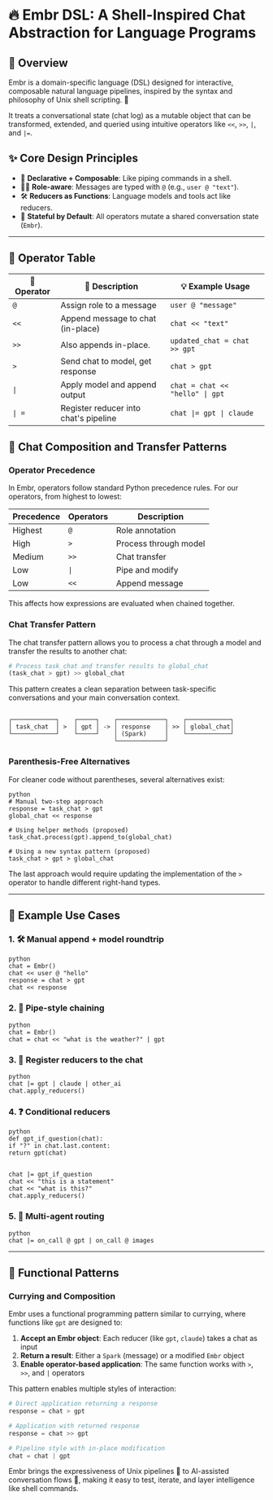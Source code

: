 # 🔥 Embr DSL: A Shell-Inspired Chat Abstraction for Language Programs

## 🧠 Overview

Embr is a domain-specific language (DSL) designed for interactive, composable natural language pipelines, inspired by the syntax and
philosophy of Unix shell scripting. 🐚

It treats a conversational state (chat log) as a mutable object that can be transformed, extended, and queried using intuitive operators
like `<<`, `>>`, `|`, and `|=`.

## ✨ Core Design Principles

- 🧱 **Declarative + Composable**: Like piping commands in a shell.
- 🧑‍🎤 **Role-aware**: Messages are typed with `@` (e.g., `user @ "text"`).
- 🛠️ **Reducers as Functions**: Language models and tools act like reducers.
- 🔁 **Stateful by Default**: All operators mutate a shared conversation state (`Embr`).

---

## 🧮 Operator Table

| 🔣 Operator | 📝 Description                        | 💡 Example Usage                |
|-------------|---------------------------------------|---------------------------------|
| `@`         | Assign role to a message              | `user @ "message"`              |
| `<<`        | Append message to chat (in-place)     | `chat << "text"`                |
| `>>`        | Also appends in-place.                | `updated_chat = chat >> gpt`    |
| `>`         | Send chat to model, get response      | `chat > gpt`                    |
| `\|`        | Apply model and append output         | `chat = chat << "hello" \| gpt` |
| `\| =`      | Register reducer into chat's pipeline | `chat \|= gpt \| claude`        |

## 🔄 Chat Composition and Transfer Patterns

### Operator Precedence

In Embr, operators follow standard Python precedence rules. For our operators, from highest to lowest:

| Precedence | Operators | Description |
|------------|-----------|-------------|
| Highest    | `@`       | Role annotation |
| High       | `>`       | Process through model |
| Medium     | `>>`      | Chat transfer |
| Low        | `\|`      | Pipe and modify |
| Low        | `<<`      | Append message |

This affects how expressions are evaluated when chained together.

### Chat Transfer Pattern

The chat transfer pattern allows you to process a chat through a model and transfer the results to another chat:
```python
# Process task_chat and transfer results to global_chat
(task_chat > gpt) >> global_chat
```
This pattern creates a clean separation between task-specific conversations and your main conversation context.
```

┌────────────┐    ┌─────┐    ┌─────────────┐    ┌────────────┐
│ task_chat  │ >  │ gpt │ -> │ response    │ >> │ global_chat│
└────────────┘    └─────┘    │ (Spark)     │    └────────────┘
                             └─────────────┘
```
### Parenthesis-Free Alternatives

For cleaner code without parentheses, several alternatives exist:
```
python
# Manual two-step approach
response = task_chat > gpt
global_chat << response

# Using helper methods (proposed)
task_chat.process(gpt).append_to(global_chat)

# Using a new syntax pattern (proposed)
task_chat > gpt > global_chat
```
The last approach would require updating the implementation of the `>` operator to handle different right-hand types.

---

## 🚀 Example Use Cases

### 1. 🛠️ Manual append + model roundtrip
```
python
chat = Embr()
chat << user @ "hello"
response = chat > gpt
chat << response
```
### 2. 🧪 Pipe-style chaining
```
python
chat = Embr()
chat = chat << "what is the weather?" | gpt
```
### 3. 🔗 Register reducers to the chat
```
python
chat |= gpt | claude | other_ai
chat.apply_reducers()
```
### 4. ❓ Conditional reducers
```
python
def gpt_if_question(chat):
if "?" in chat.last.content:
return gpt(chat)


chat |= gpt_if_question
chat << "this is a statement"
chat << "what is this?"
chat.apply_reducers()
```
### 5. 🤖 Multi-agent routing
```
python
chat |= on_call @ gpt | on_call @ images
```
---

## 🧩 Functional Patterns

### Currying and Composition

Embr uses a functional programming pattern similar to currying, where functions like `gpt` are designed to:

1. **Accept an Embr object**: Each reducer (like `gpt`, `claude`) takes a chat as input
2. **Return a result**: Either a `Spark` (message) or a modified `Embr` object
3. **Enable operator-based application**: The same function works with `>`, `>>`, and `|` operators

This pattern enables multiple styles of interaction:
```python
# Direct application returning a response
response = chat > gpt

# Application with returned response
response = chat >> gpt

# Pipeline style with in-place modification
chat = chat | gpt
```
Embr brings the expressiveness of Unix pipelines 🧵 to AI-assisted conversation flows 💬, making it easy to test, iterate, and layer
intelligence like shell commands.
```

